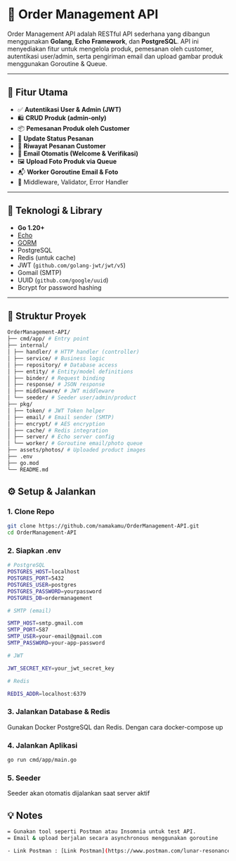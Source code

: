 # 🛒 Order Management API

Order Management API adalah RESTful API sederhana yang dibangun menggunakan **Golang**, **Echo Framework**, dan **PostgreSQL**. API ini menyediakan fitur untuk mengelola produk, pemesanan oleh customer, autentikasi user/admin, serta pengiriman email dan upload gambar produk menggunakan Goroutine & Queue.

---

## 🚀 Fitur Utama

- ✅ **Autentikasi User & Admin (JWT)**
- 🛍️ **CRUD Produk (admin-only)**
- 📦 **Pemesanan Produk oleh Customer**
- 🔄 **Update Status Pesanan**
- 📜 **Riwayat Pesanan Customer**
- 📧 **Email Otomatis (Welcome & Verifikasi)**
- 🖼️ **Upload Foto Produk via Queue**
- 📬 **Worker Goroutine Email & Foto**
- 🧪 Middleware, Validator, Error Handler

---

## 🧱 Teknologi & Library

- **Go 1.20+**
- [Echo](https://echo.labstack.com/)
- [GORM](https://gorm.io/)
- PostgreSQL
- Redis (untuk cache)
- JWT (`github.com/golang-jwt/jwt/v5`)
- Gomail (SMTP)
- UUID (`github.com/google/uuid`)
- Bcrypt for password hashing

---

## 📁 Struktur Proyek
```bash
OrderManagement-API/
├── cmd/app/ # Entry point
├── internal/
│ ├── handler/ # HTTP handler (controller)
│ ├── service/ # Business logic
│ ├── repository/ # Database access
│ ├── entity/ # Entity/model definitions
│ ├── binder/ # Request binding
│ ├── response/ # JSON response
│ ├── middleware/ # JWT middleware
│ └── seeder/ # Seeder user/admin/product
├── pkg/
│ ├── token/ # JWT Token helper
│ ├── email/ # Email sender (SMTP)
│ ├── encrypt/ # AES encryption
│ ├── cache/ # Redis integration
│ ├── server/ # Echo server config
│ └── worker/ # Goroutine email/photo queue
├── assets/photos/ # Uploaded product images
├── .env
├── go.mod
└── README.md
```
## ⚙️ Setup & Jalankan

### 1. Clone Repo
```bash
git clone https://github.com/namakamu/OrderManagement-API.git
cd OrderManagement-API
```

### 2. Siapkan .env
```bash
# PostgreSQL
POSTGRES_HOST=localhost
POSTGRES_PORT=5432
POSTGRES_USER=postgres
POSTGRES_PASSWORD=yourpassword
POSTGRES_DB=ordermanagement

# SMTP (email)

SMTP_HOST=smtp.gmail.com
SMTP_PORT=587
SMTP_USER=your-email@gmail.com
SMTP_PASSWORD=your-app-password

# JWT

JWT_SECRET_KEY=your_jwt_secret_key

# Redis

REDIS_ADDR=localhost:6379
```
### 3. Jalankan Database & Redis

Gunakan Docker PostgreSQL dan Redis. Dengan cara docker-compose up

### 4. Jalankan Aplikasi

```bash
go run cmd/app/main.go
```

### 5. Seeder

Seeder akan otomatis dijalankan saat server aktif

## 💡 Notes
```bash
= Gunakan tool seperti Postman atau Insomnia untuk test API.
= Email & upload berjalan secara asynchronous menggunakan goroutine

- Link Postman : [Link Postman](https://www.postman.com/lunar-resonance-148572/workspace/kevin-work/collection/33423852-49715f15-5735-4460-9cc0-ada1fa7bb18b?action=share&source=copy-link&creator=33423852)
```
